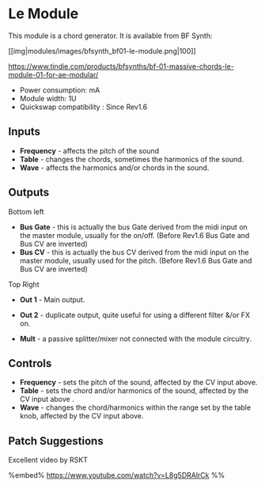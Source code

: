 # Le Module

This module is a chord generator. It is available from BF Synth:

[[img|modules/images/bfsynth_bf01-le-module.png|100]]

https://www.tindie.com/products/bfsynths/bf-01-massive-chords-le-module-01-for-ae-modular/

* Power consumption:  mA
* Module width: 1U
* Quickswap compatibility : Since Rev1.6

## Inputs

* **Frequency** - affects the pitch of the sound
* **Table** - changes the chords, sometimes the harmonics of the sound.
* **Wave** -  affects the harmonics and/or chords in the sound.

## Outputs

Bottom left
* **Bus Gate** - this is actually the bus Gate derived from the midi input on the master module, usually for the on/off. (Before Rev1.6 Bus Gate and Bus CV are inverted)
* **Bus CV** - this is actually the bus CV derived from the midi input on the master module, usually used for the pitch. (Before Rev1.6 Bus Gate and Bus CV are inverted)

Top Right
* **Out 1** - Main output.
* **Out 2** - duplicate output, quite useful for using a different filter &/or FX on. 

* **Mult** - a passive splitter/mixer not connected with the module circuitry.

## Controls

* **Frequency** - sets the pitch of the sound, affected by the CV input above.
* **Table** - sets the chord and/or harmonics of the sound, affected by the CV input above .
* **Wave** - changes the chord/harmonics within the range set by the table knob, affected by the CV input above.

## Patch Suggestions

Excellent video by RSKT

%embed% https://www.youtube.com/watch?v=L8g5DRAlrCk %%
